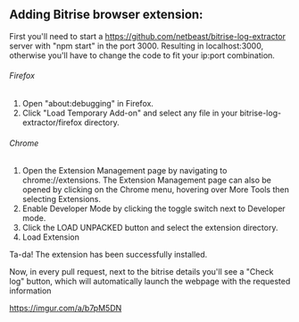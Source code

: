 
## Adding Bitrise browser extension:

First you'll need to start a https://github.com/netbeast/bitrise-log-extractor server with "npm start" in the port 3000.
Resulting in localhost:3000, otherwise you'll have to change the code to fit your ip:port combination.

###### Firefox

1. Open "about:debugging" in Firefox. 
2. Click "Load Temporary Add-on" and select any file in your bitrise-log-extractor/firefox directory.


###### Chrome

1. Open the Extension Management page by navigating to chrome://extensions. The Extension Management page can also be opened by clicking on the Chrome menu, hovering over More Tools then selecting Extensions.
2. Enable Developer Mode by clicking the toggle switch next to Developer mode.
3. Click the LOAD UNPACKED button and select the extension directory.
4. Load Extension


Ta-da! The extension has been successfully installed.

Now, in every pull request, next to the bitrise details you'll see a "Check log" button, which will automatically launch the webpage with the requested information

https://imgur.com/a/b7pM5DN

